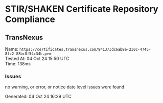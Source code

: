 # STIR/SHAKEN Certificate Repository Compliance

## TransNexus

Name: `https://certificates.transnexus.com/841J/3dc6ab8e-230c-4745-8fc2-88bc8f54c34b.pem`\
Tested At: 04 Oct 24 15:50 UTC\
Time: 138ms

### Issues

no warning, or error, or notice date level issues were found

Generated: 04 Oct 24 16:29 UTC